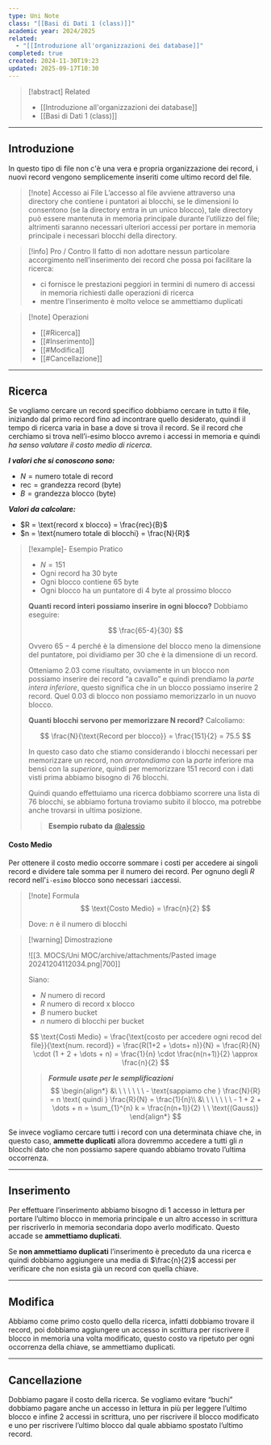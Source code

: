 ```yaml
---
type: Uni Note
class: "[[Basi di Dati 1 (class)]]"
academic year: 2024/2025
related:
  - "[[Introduzione all'organizzazioni dei database]]"
completed: true
created: 2024-11-30T19:23
updated: 2025-09-17T10:30
---
```

>[!abstract] Related
>- [[Introduzione all'organizzazioni dei database]]
>- [[Basi di Dati 1 (class)]]

---
## Introduzione

In questo tipo di file non c'è una vera e propria organizzazione dei record, i nuovi record vengono semplicemente inseriti come ultimo record del file.

>[!note] Accesso ai File
>L’accesso al file avviene attraverso una directory che contiene i puntatori ai blocchi, se le dimensioni lo consentono (se la directory entra in un unico blocco), tale directory può essere mantenuta in memoria principale durante l’utilizzo del file; altrimenti saranno necessari ulteriori accessi per portare in memoria principale i necessari blocchi della directory.

>[!info] Pro / Contro
>Il fatto di non adottare nessun particolare accorgimento nell’inserimento dei record che possa poi facilitare la ricerca:
>- ci fornisce le prestazioni peggiori in termini di numero di accessi in memoria richiesti dalle operazioni di ricerca 
>- mentre l’inserimento è molto veloce se ammettiamo duplicati

>[!note] Operazioni
>- [[#Ricerca]]
>- [[#Inserimento]]
>- [[#Modifica]]
>- [[#Cancellazione]]

---
## Ricerca

Se vogliamo cercare un record specifico dobbiamo cercare in tutto il file, iniziando dal primo record fino ad incontrare quello desiderato, quindi il tempo di ricerca varia in base a dove si trova il record. Se il record che cerchiamo si trova nell’i-esimo blocco avremo i accessi in memoria e quindi *ha senso valutare il costo medio di ricerca*.

***I valori che si conoscono sono:***
- $N = \text{numero totale di record}$
- $\text{rec} = \text{grandezza record (byte)}$
- $B = \text{grandezza blocco (byte)}$

***Valori da calcolare:***
- $R = \text{record x blocco} = \frac{rec}{B}$
- $n = \text{numero totale di blocchi} = \frac{N}{R}$

>[!example]- Esempio Pratico
>- $N=151$ 
>- Ogni record ha 30 byte
>- Ogni blocco contiene 65 byte
>- Ogni blocco ha un puntatore di 4 byte al prossimo blocco
>
>**Quanti record interi possiamo inserire in ogni blocco?** Dobbiamo eseguire:
>
>$$
>\frac{65-4}{30}
>$$
>
>Ovvero $65−4$ perché è la dimensione del blocco meno la dimensione del puntatore, poi dividiamo per 30 che è la dimensione di un record.
>
>Otteniamo $2.03$ come risultato, ovviamente in un blocco non possiamo inserire dei record “a cavallo” e quindi prendiamo la *parte intera inferiore*, questo significa che in un blocco possiamo inserire 2 record. Quel 0.03 di blocco non possiamo memorizzarlo in un nuovo blocco.
>
>**Quanti blocchi servono per memorizzare N record?** Calcoliamo:
>
>$$
>\frac{N}{\text{Record per blocco}} = \frac{151}{2} = 75.5
>$$
>
>In questo caso dato che stiamo considerando i blocchi necessari per memorizzare un record, non *arrotondiamo* con la *parte* inferiore ma bensì con la *superiore*, quindi per memorizzare 151 record con i dati visti prima abbiamo bisogno di 76 blocchi.
>
>Quindi quando effettuiamo una ricerca dobbiamo scorrere una lista di 76 blocchi, se abbiamo fortuna troviamo subito il blocco, ma potrebbe anche trovarsi in ultima posizione.
>
>>**Esempio rubato da** [@alessio](https://alem1105.github.io/Quartz/Secondo-Anno/Primo-Semestre/Basi-di-Dati/BD1---Organizzazione-Fisica#file-hash)

#### Costo Medio

Per ottenere il costo medio occorre sommare i costi per accedere ai singoli record e dividere tale somma per il numero dei record. Per ognuno degli $R$ record nell’`i-esimo` blocco sono necessari `i`accessi.

>[!note] Formula
>$$
>\text{Costo Medio} = \frac{n}{2}
>$$
>
>Dove: $n$ è il numero di blocchi

>[!warning] Dimostrazione
>
>![[3. MOCS/Uni MOC/archive/attachments/Pasted image 20241204112034.png|700]]
>
>Siano:
> - $N$ numero di record
> - $R$ numero di record x blocco
> - $B$ numero bucket
> - $n$ numero di blocchi per bucket
>
>$$
>\text{Costi Medio} = \frac{\text{costo per accedere ogni recod del file}}{\text{num. record}} =  \frac{R(1+2 + \dots+ n)}{N} = \frac{R}{N} \cdot  (1 + 2 + \dots + n) = \frac{1}{n} \cdot  \frac{n(n+1)}{2} \approx \frac{n}{2}
>$$
>
>>***Formule usate per le semplificazioni***
>>$$
>>\begin{align*}
>>&\ \ \ \ \ \ \  - \text{sappiamo che } \frac{N}{R} = n \text{ quindi } \frac{R}{N} = \frac{1}{n}\\
>>&\ \ \ \ \ \ \  - 1 + 2 + \dots + n = \sum_{1}^{n} k = \frac{n(n+1)}{2} \ \ \text{(Gauss)}
>>\end{align*}
>>$$

Se invece vogliamo cercare tutti i record con una determinata chiave che, in questo caso, **ammette duplicati** allora dovremmo accedere a tutti gli $n$ blocchi dato che non possiamo sapere quando abbiamo trovato l’ultima occorrenza.

---
## Inserimento 

Per effettuare l’inserimento abbiamo bisogno di 1 accesso in lettura per portare l’ultimo blocco in memoria principale e un altro accesso in scrittura per riscriverlo in memoria secondaria dopo averlo modificato. Questo accade se **ammettiamo duplicati**.

Se **non ammettiamo duplicati** l’inserimento è preceduto da una ricerca e quindi dobbiamo aggiungere una media di $\frac{n}{2}$​ accessi per verificare che non esista già un record con quella chiave.

---
## Modifica

Abbiamo come primo costo quello della ricerca, infatti dobbiamo trovare il record, poi dobbiamo aggiungere un accesso in scrittura per riscrivere il blocco in memoria una volta modificato, questo costo va ripetuto per ogni occorrenza della chiave, se ammettiamo duplicati.

---
## Cancellazione

Dobbiamo pagare il costo della ricerca. Se vogliamo evitare “buchi” dobbiamo pagare anche un accesso in lettura in più per leggere l’ultimo blocco e infine 2 accessi in scrittura, uno per riscrivere il blocco modificato e uno per riscrivere l’ultimo blocco dal quale abbiamo spostato l’ultimo record.
